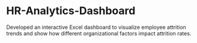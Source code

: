 # HR-Analytics-Dashboard
Developed an interactive Excel dashboard to visualize employee attrition trends and show how different organizational  factors impact attrition rates.
